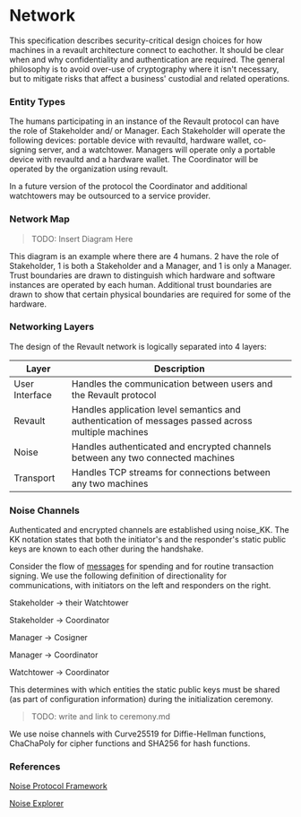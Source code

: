 # Network

This specification describes security-critical design choices for how machines in a revault architecture connect to eachother. It should be clear when and why confidentiality and authentication are required. The general philosophy is to avoid over-use of cryptography where it isn't necessary, but to mitigate risks that affect a business' custodial and related operations. 

### Entity Types

The humans participating in an instance of the Revault protocol can have the role of Stakeholder and/ or Manager. Each Stakeholder will operate the following devices: portable device with revaultd, hardware wallet, co-signing server, and a watchtower. Managers will operate only a portable device with revaultd and a hardware wallet. The Coordinator will be operated by the organization using revault.

In a future version of the protocol the Coordinator and additional watchtowers may be outsourced to a service provider.

### Network Map 

> TODO: Insert Diagram Here 

This diagram is an example where there are 4 humans. 2 have the role of Stakeholder, 1 is both a Stakeholder and a Manager, and 1 is only a Manager. Trust boundaries are drawn to distinguish which hardware and software instances are operated by each human. Additional trust boundaries are drawn to show that certain physical boundaries are required for some of the hardware.

### Networking Layers

The design of the Revault network is logically separated into 4 layers:

| Layer          | Description                                                                                       |
|----------------|---------------------------------------------------------------------------------------------------|
| User Interface | Handles the communication between users and the Revault protocol                                  |
| Revault        | Handles application level semantics and authentication of messages passed across multiple machines|
| Noise          | Handles authenticated and encrypted channels between any two connected machines                   |
| Transport      | Handles TCP streams for connections between any two machines                                      |

### Noise Channels

Authenticated and encrypted channels are established using noise_KK. The KK notation states that both the initiator's and the responder's static public keys are known to each other during the handshake.

Consider the flow of [messages](https://github.com/re-vault/practical-revault/blob/master/messages.md) for spending and for routine transaction signing. We use the following definition of directionality for communications, with initiators on the left and responders on the right. 

Stakeholder -> their Watchtower

Stakeholder -> Coordinator

Manager -> Cosigner

Manager -> Coordinator

Watchtower -> Coordinator

This determines with which entities the static public keys must be shared (as part of configuration information) during the initialization ceremony. 

> TODO: write and link to ceremony.md

We use noise channels with Curve25519 for Diffie-Hellman functions, ChaChaPoly for cipher functions and SHA256 for hash functions.

### References

[Noise Protocol Framework](http://noiseprotocol.org/noise.html#application-responsibilities)

[Noise Explorer](https://noiseexplorer.com/patterns/KX/)


